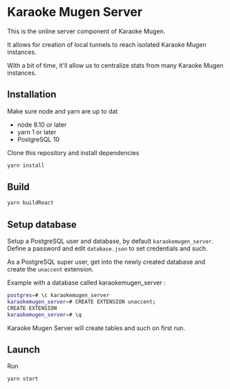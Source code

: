 # Karaoke Mugen Server

This is the online server component of Karaoke Mugen.

It allows for creation of local tunnels to reach isolated Karaoke Mugen instances.

With a bit of time, it'll allow us to centralize stats from many Karaoke Mugen instances.

## Installation

Make sure node and yarn are up to dat

* node 8.10 or later
* yarn 1 or later
* PostgreSQL 10

Clone this repository and install dependencies

```sh
yarn install
```

## Build

```sh
yarn buildReact
```

## Setup database

Setup a PostgreSQL user and database, by default `karaokemugen_server`. Define a password and edit `database.json` to set credentials and such.

As a PostgreSQL super user, get into the newly created database and create the `unaccent` extension.

Example with a database called karaokemugen_server :

```sh
postgres=# \c karaokemugen_server
karaokemugen_server=# CREATE EXTENSION unaccent;
CREATE EXTENSION
karaokemugen_server=# \q
```

Karaoke Mugen Server will create tables and such on first run.

## Launch

Run

```sh
yarn start
```
